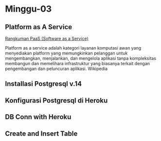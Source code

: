 # Minggu-03
## Platform as A Service

[Rangkuman PaaS (Software as a Service)](rangkuman-Paas.md)

Platform as a service adalah kategori layanan komputasi awan yang menyediakan platform yang memungkinkan pelanggan untuk mengembangkan, menjalankan, dan mengelola aplikasi tanpa kompleksitas membangun dan memelihara infrastruktur yang biasanya terkait dengan pengembangan dan peluncuran aplikasi. Wikipedia


## Installasi Postgresql v.14
## Konfigurasi Postgresql di Heroku
## DB Conn with Heroku
## Create and Insert Table
